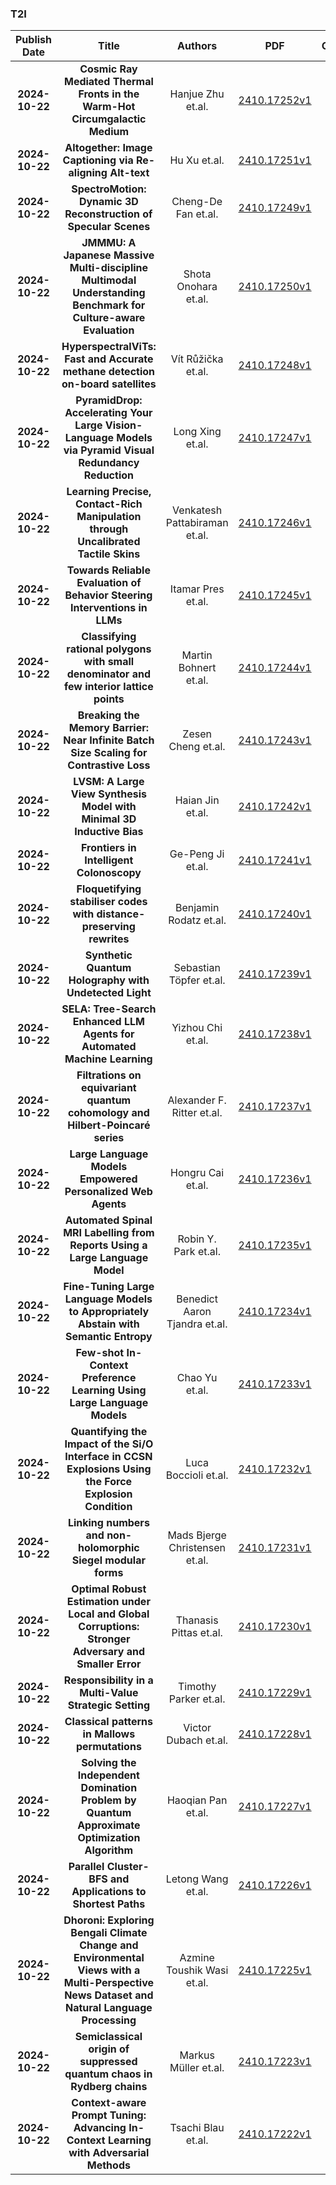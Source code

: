 
### T2I
|Publish Date|Title|Authors|PDF|Code|
| :---: | :---: | :---: | :---: | :---: |
|**2024-10-22**|**Cosmic Ray Mediated Thermal Fronts in the Warm-Hot Circumgalactic Medium**|Hanjue Zhu et.al.|[2410.17252v1](http://arxiv.org/abs/2410.17252v1)|null|
|**2024-10-22**|**Altogether: Image Captioning via Re-aligning Alt-text**|Hu Xu et.al.|[2410.17251v1](http://arxiv.org/abs/2410.17251v1)|null|
|**2024-10-22**|**SpectroMotion: Dynamic 3D Reconstruction of Specular Scenes**|Cheng-De Fan et.al.|[2410.17249v1](http://arxiv.org/abs/2410.17249v1)|null|
|**2024-10-22**|**JMMMU: A Japanese Massive Multi-discipline Multimodal Understanding Benchmark for Culture-aware Evaluation**|Shota Onohara et.al.|[2410.17250v1](http://arxiv.org/abs/2410.17250v1)|null|
|**2024-10-22**|**HyperspectralViTs: Fast and Accurate methane detection on-board satellites**|Vít Růžička et.al.|[2410.17248v1](http://arxiv.org/abs/2410.17248v1)|null|
|**2024-10-22**|**PyramidDrop: Accelerating Your Large Vision-Language Models via Pyramid Visual Redundancy Reduction**|Long Xing et.al.|[2410.17247v1](http://arxiv.org/abs/2410.17247v1)|[link](https://github.com/cooperx521/pyramiddrop)|
|**2024-10-22**|**Learning Precise, Contact-Rich Manipulation through Uncalibrated Tactile Skins**|Venkatesh Pattabiraman et.al.|[2410.17246v1](http://arxiv.org/abs/2410.17246v1)|null|
|**2024-10-22**|**Towards Reliable Evaluation of Behavior Steering Interventions in LLMs**|Itamar Pres et.al.|[2410.17245v1](http://arxiv.org/abs/2410.17245v1)|null|
|**2024-10-22**|**Classifying rational polygons with small denominator and few interior lattice points**|Martin Bohnert et.al.|[2410.17244v1](http://arxiv.org/abs/2410.17244v1)|null|
|**2024-10-22**|**Breaking the Memory Barrier: Near Infinite Batch Size Scaling for Contrastive Loss**|Zesen Cheng et.al.|[2410.17243v1](http://arxiv.org/abs/2410.17243v1)|[link](https://github.com/damo-nlp-sg/inf-clip)|
|**2024-10-22**|**LVSM: A Large View Synthesis Model with Minimal 3D Inductive Bias**|Haian Jin et.al.|[2410.17242v1](http://arxiv.org/abs/2410.17242v1)|null|
|**2024-10-22**|**Frontiers in Intelligent Colonoscopy**|Ge-Peng Ji et.al.|[2410.17241v1](http://arxiv.org/abs/2410.17241v1)|[link](https://github.com/ai4colonoscopy/intelliscope)|
|**2024-10-22**|**Floquetifying stabiliser codes with distance-preserving rewrites**|Benjamin Rodatz et.al.|[2410.17240v1](http://arxiv.org/abs/2410.17240v1)|null|
|**2024-10-22**|**Synthetic Quantum Holography with Undetected Light**|Sebastian Töpfer et.al.|[2410.17239v1](http://arxiv.org/abs/2410.17239v1)|null|
|**2024-10-22**|**SELA: Tree-Search Enhanced LLM Agents for Automated Machine Learning**|Yizhou Chi et.al.|[2410.17238v1](http://arxiv.org/abs/2410.17238v1)|[link](https://github.com/geekan/metagpt)|
|**2024-10-22**|**Filtrations on equivariant quantum cohomology and Hilbert-Poincaré series**|Alexander F. Ritter et.al.|[2410.17237v1](http://arxiv.org/abs/2410.17237v1)|null|
|**2024-10-22**|**Large Language Models Empowered Personalized Web Agents**|Hongru Cai et.al.|[2410.17236v1](http://arxiv.org/abs/2410.17236v1)|null|
|**2024-10-22**|**Automated Spinal MRI Labelling from Reports Using a Large Language Model**|Robin Y. Park et.al.|[2410.17235v1](http://arxiv.org/abs/2410.17235v1)|[link](https://github.com/robinyjpark/autolabelclassifier)|
|**2024-10-22**|**Fine-Tuning Large Language Models to Appropriately Abstain with Semantic Entropy**|Benedict Aaron Tjandra et.al.|[2410.17234v1](http://arxiv.org/abs/2410.17234v1)|null|
|**2024-10-22**|**Few-shot In-Context Preference Learning Using Large Language Models**|Chao Yu et.al.|[2410.17233v1](http://arxiv.org/abs/2410.17233v1)|null|
|**2024-10-22**|**Quantifying the Impact of the Si/O Interface in CCSN Explosions Using the Force Explosion Condition**|Luca Boccioli et.al.|[2410.17232v1](http://arxiv.org/abs/2410.17232v1)|null|
|**2024-10-22**|**Linking numbers and non-holomorphic Siegel modular forms**|Mads Bjerge Christensen et.al.|[2410.17231v1](http://arxiv.org/abs/2410.17231v1)|null|
|**2024-10-22**|**Optimal Robust Estimation under Local and Global Corruptions: Stronger Adversary and Smaller Error**|Thanasis Pittas et.al.|[2410.17230v1](http://arxiv.org/abs/2410.17230v1)|null|
|**2024-10-22**|**Responsibility in a Multi-Value Strategic Setting**|Timothy Parker et.al.|[2410.17229v1](http://arxiv.org/abs/2410.17229v1)|null|
|**2024-10-22**|**Classical patterns in Mallows permutations**|Victor Dubach et.al.|[2410.17228v1](http://arxiv.org/abs/2410.17228v1)|null|
|**2024-10-22**|**Solving the Independent Domination Problem by Quantum Approximate Optimization Algorithm**|Haoqian Pan et.al.|[2410.17227v1](http://arxiv.org/abs/2410.17227v1)|null|
|**2024-10-22**|**Parallel Cluster-BFS and Applications to Shortest Paths**|Letong Wang et.al.|[2410.17226v1](http://arxiv.org/abs/2410.17226v1)|null|
|**2024-10-22**|**Dhoroni: Exploring Bengali Climate Change and Environmental Views with a Multi-Perspective News Dataset and Natural Language Processing**|Azmine Toushik Wasi et.al.|[2410.17225v1](http://arxiv.org/abs/2410.17225v1)|[link](https://github.com/ciol-researchlab/Dhoroni)|
|**2024-10-22**|**Semiclassical origin of suppressed quantum chaos in Rydberg chains**|Markus Müller et.al.|[2410.17223v1](http://arxiv.org/abs/2410.17223v1)|null|
|**2024-10-22**|**Context-aware Prompt Tuning: Advancing In-Context Learning with Adversarial Methods**|Tsachi Blau et.al.|[2410.17222v1](http://arxiv.org/abs/2410.17222v1)|null|

